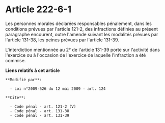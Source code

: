 # Article 222-6-1

Les personnes morales déclarées responsables pénalement, dans les conditions prévues par l'article 121-2, des infractions
définies au présent paragraphe encourent, outre l'amende suivant les modalités prévues par l'article 131-38, les peines
prévues par l'article 131-39.

L'interdiction mentionnée au 2° de l'article 131-39 porte sur l'activité dans l'exercice ou à l'occasion de l'exercice de
laquelle l'infraction a été commise.

**Liens relatifs à cet article**

	**Modifié par**:

	  - Loi n°2009-526 du 12 mai 2009 - art. 124

	**Cite**:

	  - Code pénal - art. 121-2 (V)
	  - Code pénal - art. 131-38
	  - Code pénal - art. 131-39
